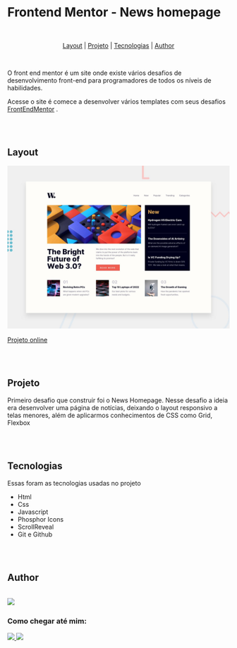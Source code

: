 # Frontend Mentor - News homepage

<br/>

<p align="center">
  <a href="#layout">Layout</a> |
  <a href="#projeto">Projeto</a> |
  <a href="#tecnologias">Tecnologias</a> |
  <a href="#author">Author</a>
</p>

<br/>

O front end mentor é um site onde existe vários desafios de desenvolvimento front-end para programadores de todos os níveis de habilidades.

Acesse o site é comece a desenvolver vários templates com seus desafios [FrontEndMentor](https://www.frontendmentor.io/) .

<br/>
<br/>

## Layout

![Design preview for the News homepage coding challenge](./design/desktop-preview.jpg)

[Projeto online](https://brunogoncalvesferreira.github.io/news-homepage/)

<br>
<br>

## Projeto

Primeiro desafio que construir foi o News Homepage. Nesse desafio a ideia era desenvolver uma página de notícias, deixando o layout responsivo a telas menores, além de aplicarmos conhecimentos de CSS como Grid, Flexbox

<br>
<br>

## Tecnologias

Essas foram as tecnologias usadas no projeto

- Html
- Css
- Javascript
- Phosphor Icons
- ScrollReveal
- Git e Github

<br>
<br>

## Author

<br>

<img width="90" src="https://github.com/brunogoncalvesferreira.png">

</br>

### Como chegar até mim:

<a href="https://www.linkedin.com/in/bruno-goncalves-ferreira" target="_blank">
  <img src="https://img.shields.io/badge/-linkedin-0A66C2?style=for-the-badge&logo=linkedin" />
</a>
<a href="mailto:brunogoncalvesferreira@outlook.com" target="_blank">
  <img src="https://img.shields.io/badge/Microsoft_Outlook-0078D4?style=for-the-badge&logo=microsoft-outlook&logoColor=white" />
</a>
